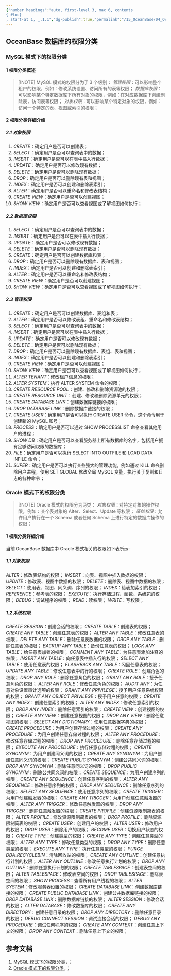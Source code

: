 ```yaml
---
{"number headings":"auto, first-level 3, max 6, contents
{ #toc}
, start-at 1, _.1.1","dg-publish":true,"permalink":"/15_OceanBase/04_OceanBase 安全，高可用，容灾/OceanBase 权限管理实战指南/OceanBase 数据库的权限分类/","dgPassFrontmatter":true}
---
```



## OceanBase 数据库的权限分类
### MySQL 模式下的权限分类
#### 1 权限分类概述

> [!NOTE] MySQL 模式的权限分为了 3 个级别：
> *管理权限*：可以影响整个租户的权限，例如：修改系统设置、访问所有的表等权限；
> *数据库权限*：可以影响某个特定数据库下所有对象的权限，例如：在对应数据库下创建删除表，访问表等权限；
> *对象权限*：可以影响某个特定对象的权限，例如：访问一个特定的表、视图或索引的权限；

#### 2 权限分类详细介绍
##### 2.1 对象权限
1. *CREATE*：确定用户是否可以创建表；
2. *SELECT*：确定用户是否可以查询表中的数据；
3. *INSERT*：确定用户是否可以在表中插入行数据；
4. *UPDATE*：确定用户是否可以修改现有数据；
5. *DELETE*：确定用户是否可以删除现有数据；
6. *DROP*：确定用户是否可以删除现有表和视图；
7. *INDEX*：确定用户是否可以创建和删除表索引；
8. *ALTER*：确定用户是否可以重命名和修改表结构；
9. *CREATE VIEW*：确定用户是否可以创建视图；
10. *SHOW VIEW*：确定用户是否可以查看视图或了解视图如何执行；


##### 2.2 数据库权限 	
1. *SELECT*：确定用户是否可以查询表中的数据；
2. *INSERT*：确定用户是否可以在表中插入行数据；
3. *UPDATE*：确定用户是否可以修改现有数据；
4. *DELETE*：确定用户是否可以删除现有数据；
5. *CREATE*：确定用户是否可以创建数据库和表；
6. *DROP*：确定用户是否可以删除现有数据库、表和视图；
7. *INDEX*：确定用户是否可以创建和删除表索引；
8. *ALTER*：确定用户是否可以重命名和修改表结构；
9. *CREATE VIEW*：确定用户是否可以创建视图；
10. *SHOW VIEW*：确定用户是否可以查看视图或了解视图如何执行；

##### 2.3 管理权限
1. *CREATE*：确定用户是否可以创建数据库、表组和表；
2. *ALTER*：确定用户是否可以修改表组、重命名和修改表结构；
3. *SELECT*：确定用户是否可以查询表中的数据；
4. *INSERT*：确定用户是否可以在表中插入行数据；
5. *UPDATE*：确定用户是否可以修改现有数据；
6. *DELETE*：确定用户是否可以删除现有数据；
7. *DROP*：确定用户是否可以删除现有数据库、表组、表和视图；
8. *INDEX*：确定用户是否可以创建和删除表索引；
9. *CREATE VIEW*：确定用户是否可以创建视图；
10. *SHOW VIEW*：确定用户是否可以查看视图或了解视图如何执行；
11. *ALTER TENANT*：修改租户信息的权限；
12. *ALTER SYSTEM*：执行 ALTER SYSTEM 命令的权限；
13. *CREATE RESOURCE POOL*：创建、修改和删除资源池的权限；
14. *CREATE RESOURCE UNIT*：创建、修改和删除资源单元的权限；
15. *CREATE DATABASE LINK*：创建数据库链接的权限；
16. *DROP DATABASE LINK*：删除数据库链接的权限；
17. *CREATE USER*：确定用户是否可以执行 CREATE USER 命令，这个命令用于创建新的 MySQL 账号；
18. *PROCESS*：确定用户是否可以通过 SHOW PROCESSLIST 命令查看其他用户的进程；
19. *SHOW DB*：确定用户是否可以查看服务器上所有数据库的名字，包括用户拥有足够访问权限的数据库；
20. *FILE*：确定用户是否可以执行 SELECT INTO OUTFILE 和 LOAD DATA INFILE 命令；
21. *SUPER*：确定用户是否可以执行某些强大的管理功能，例如通过 KILL 命令删除用户进程，使用 SET GLOBAL 修改全局 MySQL 变量，执行关于复制和日志的各种命令；


### Oracle 模式下的权限分类

> [!NOTE] Oracle 模式的权限分为两类：
> *对象权限*：对特定对象的操作权限，例如：某个表对象的 Alter、Select、Update 等权限；
> *系统权限*：允许用户执行在一个 Schema 或者任何 Schema 上进行特定的数据库操作的权限；


#### 1 权限分类详细介绍
当前 OceanBase 数据库中 Oracle 模式相关的权限如下表所示:

##### 1.1 对象权限
*ALTER*：修改表结构的权限；
*INSERT*：向表、视图中插入数据的权限；
*UPDATE*：修改表、视图中数据的权限；
*DELETE*：删除表、视图中数据的权限；
*SELECT*：使用表、视图、同义词、序列的权限；
*INDEX*：给表加索引的权限；
*REFERENCE*：参考表的权限；
*EXECUTE*：执行存储过程、函数、系统包的权限；
*DEBUG*：调试程序的权限；
*READ*：读权限；
*WRITE*：写权限；

##### 1.2 系统权限
*CREATE SESSION*：创建会话的权限；
*CREATE TABLE*：创建表的权限；
*CREATE ANY TABLE*：创建任意表的权限；
*ALTER ANY TABLE*：修改任意表的权限；
*DELETE ANY TABLE*：删除任意表数据的权限；
*DROP ANY TABLE*：删除任意表的权限；
*BACKUP ANY TABLE*：备份任意表的权限；
*LOCK ANY TABLE*：给任意表加锁的权限；
*COMMENT ANY TABLE*：为任意表添加注释的权限；
*INSERT ANY TABLE*：向任意表中插入行的权限；
*SELECT ANY TABLE*：使用任意表的权限；
*FLASHBACK ANY TABLE*：闪回任意表的权限；
*UPDATE ANY TABLE*：修改任意表中的行的权限；
*CREATE ROLE*：创建角色的权限；
*DROP ANY ROLE*：删除任意角色的权限；
*GRANT ANY ROLE*：授予任意角色的权限；
*ALTER ANY ROLE*：修改任意角色的权限；
*AUDIT ANY*：为任意对象设置审计选项的权限；
*GRANT ANY PRIVILEGE*：授予用户任意系统权限的权限；
*GRANT ANY OBJECT PRIVILEGE*：授予用户任意的权限；
*CREATE ANY INDEX*：创建任意索引的权限；
*ALTER ANY INDEX*：修改任意索引的权限；
*DROP ANY INDEX*：删除任意索引的权限；
*CREATE VIEW*：创建视图的权限；
*CREATE ANY VIEW*：创建任意视图的权限；
*DROP ANY VIEW*：删除任意视图的权限；
*SELECT ANY DICTIONARY*：使用任意数据字典的权限；
*CREATE PROCEDURE*：为用户创建存储过程的权限；
*CREATE ANY PROCEDURE*：为用户创建任意存储过程的权限；
*ALTER ANY PROCEDURE*：修改任意存储过程的权限；
*DROP ANY PROCEDURE*：删除任意存储过程的权限；
*EXECUTE ANY PROCEDURE*：执行任意存储过程的权限；
*CREATE SYNONYM*：为用户创建同义词的权限；
*CREATE ANY SYNONYM*：为用户创建任意同义词的权限；
*CREATE PUBLIC SYNONYM*：创建公共同义词的权限；
*DROP ANY SYNONYM*：删除任意同义词的权限；
*DROP PUBLIC SYNONYM*：删除公共同义词的权限；
*CREATE SEQUENCE*：为用户创建序列的权限；
*CREATE ANY SEQUENCE*：创建任意序列的权限；
*ALTER ANY SEQUENCE*：修改任意序列的权限；
*DROP ANY SEQUENCE*：删除任意序列的权限；
*SELECT ANY SEQUENCE*：使用任意序列的权限；
*CREATE TRIGGER*：为用户创建触发器的权限；
*CREATE ANY TRIGGER*：为用户创建任意触发器的权限；
*ALTER ANY TRIGGER*：修改任意触发器的权限；
*DROP ANY TRIGGER*：删除任意触发器的权限；
*CREATE PROFILE*：创建资源限制简表的权限；
*ALTER PROFILE*：修改资源限制简表的权限；
*DROP PROFILE*：删除资源限制简表的权限；
*CREATE USER*：创建用户的权限；
*ALTER USER*：修改用户的权限；
*DROP USER*：删除用户的权限；
*BECOME USER*：切换用户状态的权限；
*CREATE TYPE*：创建类型的权限；
*CREATE ANY TYPE*：创建任意类型的权限；
*ALTER ANY TYPE*：修改任意类型的权限；
*DROP ANY TYPE*：删除任意类型的权限；
*EXECUTE ANY TYPE*：执行任意类型的权限；
*PURGE DBA_RECYCLEBIN*：清除回收站的权限；
*CREATE ANY OUTLINE*：创建任意执行计划的权限；
*ALTER ANY OUTLINE*：修改任意执行计划的权限；
*DROP ANY OUTLINE*：删除任意执行计划的权限；
*CREATE TABLESPACE*：创建表空间的权限；
*ALTER TABLESPACE*：修改表空间的权限；
*DROP TABLESPACE*：删除表空间的权限；
*SHOW PROCESS*：查看所有用户线程的权限；
*ALTER SYSTEM*：修改服务器设置的权限；
*CREATE DATABASE LINK*：创建数据库链接的权限；
*CREATE PUBLIC DATABASE LINK*：创建公共数据库链接的权限；
*DROP DATABASE LINK*：删除数据库链接的权限；
*ALTER SESSION*：修改会话的权限；
*ALTER DATABASE*：修改数据库的权限；
*CREATE ANY DIRECTORY*：创建任意目录的权限；
*DROP ANY DIRECTORY*：删除任意目录的权限；
*DEBUG CONNECT SESSION*：调试连接会话的权限；
*DEBUG ANY PROCEDURE*：调试任何程序的权限；
*CREATE ANY CONTEXT*：创建任意上下文的权限；
*DROP ANY CONTEXT*：删除任意上下文的权限；


## 参考文档
1. [MySQL 模式下的权限分类](https://www.oceanbase.com/docs/common-oceanbase-database-cn-1000000000220876)，；
2. [Oracle 模式下的权限分类](https://www.oceanbase.com/docs/common-oceanbase-database-cn-1000000000220864)，；


